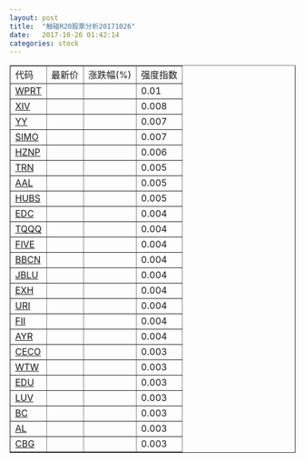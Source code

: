 ```yaml
---
layout: post
title:  "触碰R20股票分析20171026"
date:   2017-10-26 01:42:14
categories: stock
---
```

<script type="text/javascript">
var stockList = []
stockList.push('gb_wprt');
stockList.push('gb_xiv');
stockList.push('gb_yy');
stockList.push('gb_simo');
stockList.push('gb_hznp');
stockList.push('gb_trn');
stockList.push('gb_aal');
stockList.push('gb_hubs');
stockList.push('gb_edc');
stockList.push('gb_tqqq');
stockList.push('gb_five');
stockList.push('gb_bbcn');
stockList.push('gb_jblu');
stockList.push('gb_exh');
stockList.push('gb_uri');
stockList.push('gb_fii');
stockList.push('gb_ayr');
stockList.push('gb_ceco');
stockList.push('gb_wtw');
stockList.push('gb_edu');
stockList.push('gb_luv');
stockList.push('gb_bc');
stockList.push('gb_al');
stockList.push('gb_cbg');
</script>

<table border="1">
 <tr>
 <td>代码</td>
  <td>最新价</td>
  <td>涨跌幅(%)</td>
 <td>强度指数</td>
</tr>
  <tr id="wprt"><td><a href="http://stock.finance.sina.com.cn/usstock/quotes/WPRT.html" target="_blank">WPRT</a></td><td></td><td></td><td>0.01</td></tr>
  <tr id="xiv"><td><a href="http://stock.finance.sina.com.cn/usstock/quotes/XIV.html" target="_blank">XIV</a></td><td></td><td></td><td>0.008</td></tr>
  <tr id="yy"><td><a href="http://stock.finance.sina.com.cn/usstock/quotes/YY.html" target="_blank">YY</a></td><td></td><td></td><td>0.007</td></tr>
  <tr id="simo"><td><a href="http://stock.finance.sina.com.cn/usstock/quotes/SIMO.html" target="_blank">SIMO</a></td><td></td><td></td><td>0.007</td></tr>
  <tr id="hznp"><td><a href="http://stock.finance.sina.com.cn/usstock/quotes/HZNP.html" target="_blank">HZNP</a></td><td></td><td></td><td>0.006</td></tr>
  <tr id="trn"><td><a href="http://stock.finance.sina.com.cn/usstock/quotes/TRN.html" target="_blank">TRN</a></td><td></td><td></td><td>0.005</td></tr>
  <tr id="aal"><td><a href="http://stock.finance.sina.com.cn/usstock/quotes/AAL.html" target="_blank">AAL</a></td><td></td><td></td><td>0.005</td></tr>
  <tr id="hubs"><td><a href="http://stock.finance.sina.com.cn/usstock/quotes/HUBS.html" target="_blank">HUBS</a></td><td></td><td></td><td>0.005</td></tr>
  <tr id="edc"><td><a href="http://stock.finance.sina.com.cn/usstock/quotes/EDC.html" target="_blank">EDC</a></td><td></td><td></td><td>0.004</td></tr>
  <tr id="tqqq"><td><a href="http://stock.finance.sina.com.cn/usstock/quotes/TQQQ.html" target="_blank">TQQQ</a></td><td></td><td></td><td>0.004</td></tr>
  <tr id="five"><td><a href="http://stock.finance.sina.com.cn/usstock/quotes/FIVE.html" target="_blank">FIVE</a></td><td></td><td></td><td>0.004</td></tr>
  <tr id="bbcn"><td><a href="http://stock.finance.sina.com.cn/usstock/quotes/BBCN.html" target="_blank">BBCN</a></td><td></td><td></td><td>0.004</td></tr>
  <tr id="jblu"><td><a href="http://stock.finance.sina.com.cn/usstock/quotes/JBLU.html" target="_blank">JBLU</a></td><td></td><td></td><td>0.004</td></tr>
  <tr id="exh"><td><a href="http://stock.finance.sina.com.cn/usstock/quotes/EXH.html" target="_blank">EXH</a></td><td></td><td></td><td>0.004</td></tr>
  <tr id="uri"><td><a href="http://stock.finance.sina.com.cn/usstock/quotes/URI.html" target="_blank">URI</a></td><td></td><td></td><td>0.004</td></tr>
  <tr id="fii"><td><a href="http://stock.finance.sina.com.cn/usstock/quotes/FII.html" target="_blank">FII</a></td><td></td><td></td><td>0.004</td></tr>
  <tr id="ayr"><td><a href="http://stock.finance.sina.com.cn/usstock/quotes/AYR.html" target="_blank">AYR</a></td><td></td><td></td><td>0.004</td></tr>
  <tr id="ceco"><td><a href="http://stock.finance.sina.com.cn/usstock/quotes/CECO.html" target="_blank">CECO</a></td><td></td><td></td><td>0.003</td></tr>
  <tr id="wtw"><td><a href="http://stock.finance.sina.com.cn/usstock/quotes/WTW.html" target="_blank">WTW</a></td><td></td><td></td><td>0.003</td></tr>
  <tr id="edu"><td><a href="http://stock.finance.sina.com.cn/usstock/quotes/EDU.html" target="_blank">EDU</a></td><td></td><td></td><td>0.003</td></tr>
  <tr id="luv"><td><a href="http://stock.finance.sina.com.cn/usstock/quotes/LUV.html" target="_blank">LUV</a></td><td></td><td></td><td>0.003</td></tr>
  <tr id="bc"><td><a href="http://stock.finance.sina.com.cn/usstock/quotes/BC.html" target="_blank">BC</a></td><td></td><td></td><td>0.003</td></tr>
  <tr id="al"><td><a href="http://stock.finance.sina.com.cn/usstock/quotes/AL.html" target="_blank">AL</a></td><td></td><td></td><td>0.003</td></tr>
  <tr id="cbg"><td><a href="http://stock.finance.sina.com.cn/usstock/quotes/CBG.html" target="_blank">CBG</a></td><td></td><td></td><td>0.003</td></tr>
</table>
